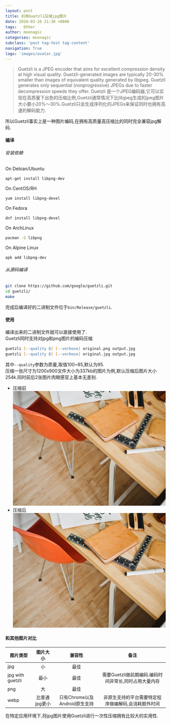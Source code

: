 ```yaml
---
layout: post
title: 利用Guetzli压缩jpg图片
date: 2018-03-26 21:30 +0800
tags:   Other
author: moonagic
categories: moonagic
subclass: 'post tag-test tag-content'
navigation: True
logo: 'images/avatar.jpg'
---
```


> Guetzli is a JPEG encoder that aims for excellent compression density at high visual quality. Guetzli-generated images are typically 20-30% smaller than images of equivalent quality generated by libjpeg. Guetzli generates only sequential (nonprogressive) JPEGs due to faster decompression speeds they offer.
> Guetzli 是一个JPEG编码器,它可以实现在高质量下出色的压缩比例,Guetzli通常情况下比libjpeg生成的jpeg图片大小要小20%～30%.Guetzli只会生成序列化的JPEGs来保证同时也拥有高速的解码能力.

所以Guetzli事实上是一种图片编码,在拥有高质量高压缩比的同时完全兼容jpg解码.  
#### 编译
###### 安装依赖
On Debian/Ubuntu

```zsh
apt-get install libpng-dev
```
On CentOS/RH

```zsh
yum install libpng-devel
```
On Fedora

```zsh
dnf install libpng-devel
```
On ArchLinux

```zsh
pacman -S libpng
```
On Alpine Linux

```zsh
apk add libpng-dev
```

###### 从源码编译

```zsh
git clone https://github.com/google/guetzli.git
cd guetzli/
make
```
完成后编译好的二进制文件位于`bin/Release/guetzli`.  

#### 使用
编译出来的二进制文件就可以直接使用了.  
Guetzli同时支持对jpg和png图片的编码压缩

```zsh
guetzli [--quality Q] [--verbose] original.png output.jpg
guetzli [--quality Q] [--verbose] original.jpg output.jpg
```
其中`--quality`参数为质量,取值100~85,默认为95.  
压缩一张尺寸为1200x900文件大小为337kb的图片为例,默认压缩后图片大小254k.同时前后2张图片肉眼感官上基本无差别.

* 压缩前
![](/images/2018/03/general_jpg.jpg)
* 压缩后
![](/images/2018/03/jpg_with_guetzli.jpg)

#### 和其他图片对比
| 图片类型  | 图片大小   | 兼容性   |备注   |
| --------   | :-----:  | :-----:  | :-----:  |
| jpg        | 小        |   最佳    |         |
| jpg with guetzli | 最小   |最佳    |需要Guetzli做前期编码.编码时间非常长,同时占用大量内存 |
| png         | 大       | 最佳      |        |
| webp         | 比普通jpg更小  | 只有Chrome以及Android原生支持      | 非原生支持的平台需要特定程序做编解码,会消耗额外时间 |

在特定应用环境下,将jpg图片使用Guetzli进行一次性压缩拥有比较大的实用性.

